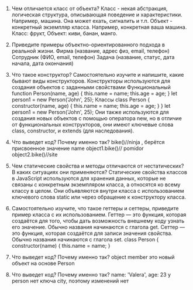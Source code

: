 1. Чем отличается класс от объекта?
Класс - некая абстракция, логическая структура, описывающая поведение и характеристики. Например, машина. Она может ехать, сигналить и т.п.
Объект - конкретный экземпляр класса. Например, конкретная ваша машина.
Класс: фрукт, Объект: киви, банан, манго.

2. Приведите примеры объектно-ориентированного подхода в реальной жизни. 
Фирма (название, адрес физ, email, телефон)
Сотрудник (ФИО, email, телефон)
Задача (название, статус, дата начала, дата окончания)

3. Что такое конструктор? Самостоятельно изучите и напишите, какие бывают виды конструкторов.
Конструкторы используются для создания объектов с заданными свойствами Функциональный function Person(name, age) { this.name = name; this.age = age; } let person1 = new Person('John', 25); Классы class Person { constructor(name, age) { this.name = name; this.age = age; } } let person1 = new Person('John', 25); Они также используются для создания новых объектов с помощью оператора new, но в отличие от функциональных конструкторов, они имеют ключевые слова class, constructor, и extends (для наследования).

4. Что выведет код? Почему именно так? 
bike()//ninja , берётся присвоенное значение name
object1.bike()// pomidor
object2.bike()//site

5. Чем статические свойства и методы отличаются от нестатических? В каких ситуациях они применяются?
Статические свойства классов в JavaScript используются для хранения данных, которые не связаны с конкретным экземпляром класса, а относятся ко всему классу в целом. Они объявляются внутри класса с использованием ключевого слова static или через обращение к конструктору класса.

6. Самостоятельно изучите, что такое геттеры и сеттеры, приведите пример класса с их использованием.
Геттер — это функция, которая создаётся для того, чтобы дать возможность внешнему коду узнать его значение. Обычно названия начинаются с глагола get. Сеттер — это функция, которая создаётся для записи значения свойства. Обычно названия начинаются с глагола set. class Person { constructor(name) { this.name = name; }

7. Что выведет код? Почему именно так?
object
member это новый объект на основе Person 

8. Что выведет код? Почему именно так?
name: 'Valera', age: 23
у person нет ключа city, поэтому изменений нет 





